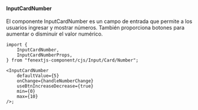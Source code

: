 #### InputCardNumber

El componente InputCardNumber es un campo de entrada que permite a los usuarios ingresar y mostrar números. También proporciona botones para aumentar o disminuir el valor numérico.

```tsx
import {
    InputCardNumber,
    InputCardNumberProps,
} from "fenextjs-component/cjs/Input/Card/Number";

<InputCardNumber
    defaultValue={5}
    onChange={handleNumberChange}
    useBtnIncreaseDecrease={true}
    min={0}
    max={10}
/>;
```
